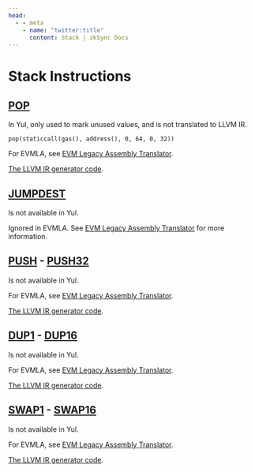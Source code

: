 ```yaml
---
head:
  - - meta
    - name: "twitter:title"
      content: Stack | zkSync Docs
---
```


# Stack Instructions

## [POP](https://www.evm.codes/#50?fork=shanghai)

In Yul, only used to mark unused values, and is not translated to LLVM IR.

```solidity
pop(staticcall(gas(), address(), 0, 64, 0, 32))
```

For EVMLA, see [EVM Legacy Assembly Translator](../../evmla-translator.md).

[The LLVM IR generator code](https://github.com/matter-labs/era-compiler-solidity/blob/main/src/evmla/assembly/instruction/stack.rs#L108).

## [JUMPDEST](https://www.evm.codes/#5b?fork=shanghai)

Is not available in Yul.

Ignored in EVMLA. See [EVM Legacy Assembly Translator](../../evmla-translator.md) for more information.

## [PUSH](https://www.evm.codes/#5f?fork=shanghai) - [PUSH32](https://www.evm.codes/#7f?fork=shanghai)

Is not available in Yul.

For EVMLA, see [EVM Legacy Assembly Translator](../../evmla-translator.md).

[The LLVM IR generator code](https://github.com/matter-labs/era-compiler-solidity/blob/main/src/evmla/assembly/instruction/stack.rs#L10).

## [DUP1](https://www.evm.codes/#80?fork=shanghai) - [DUP16](https://www.evm.codes/#8f?fork=shanghai)

Is not available in Yul.

For EVMLA, see [EVM Legacy Assembly Translator](../../evmla-translator.md).

[The LLVM IR generator code](https://github.com/matter-labs/era-compiler-solidity/blob/main/src/evmla/assembly/instruction/stack.rs#L48).

## [SWAP1](https://www.evm.codes/#90?fork=shanghai) - [SWAP16](https://www.evm.codes/#9f?fork=shanghai)

Is not available in Yul.

For EVMLA, see [EVM Legacy Assembly Translator](../../evmla-translator.md).

[The LLVM IR generator code](https://github.com/matter-labs/era-compiler-solidity/blob/main/src/evmla/assembly/instruction/stack.rs#L74).
